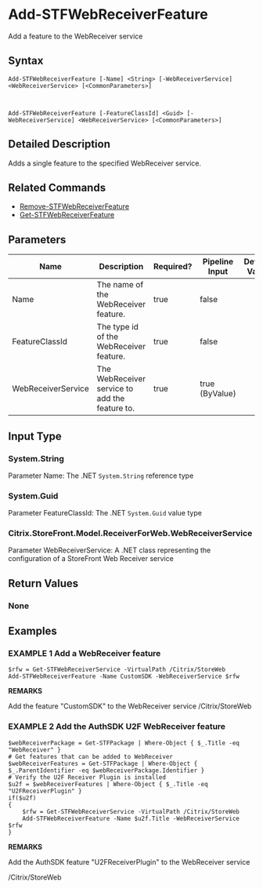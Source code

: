 ﻿# Add-STFWebReceiverFeature

Add a feature to the WebReceiver service

## Syntax

```
Add-STFWebReceiverFeature [-Name] <String> [-WebReceiverService] <WebReceiverService> [<CommonParameters>]



Add-STFWebReceiverFeature [-FeatureClassId] <Guid> [-WebReceiverService] <WebReceiverService> [<CommonParameters>]
```

## Detailed Description

Adds a single feature to the specified WebReceiver service.

## Related Commands

* [Remove-STFWebReceiverFeature](Remove-STFWebReceiverFeature.md)
* [Get-STFWebReceiverFeature](Get-STFWebReceiverFeature.md)

## Parameters

| Name   | Description | Required? | Pipeline Input | Default Value |
| --- | --- | --- | --- | --- |
|Name|The name of the WebReceiver feature.|true|false| |
|FeatureClassId|The type id of the WebReceiver feature.|true|false| |
|WebReceiverService|The WebReceiver service to add the feature to.|true|true (ByValue)| |

## Input Type

### System.String

Parameter Name: The .NET `System.String` reference type

### System.Guid

Parameter FeatureClassId: The .NET `System.Guid` value type

### Citrix.StoreFront.Model.ReceiverForWeb.WebReceiverService

Parameter WebReceiverService: A .NET class representing the configuration of a StoreFront Web Receiver service

## Return Values

### None

## Examples

### EXAMPLE 1 Add a WebReceiver feature

```
$rfw = Get-STFWebReceiverService -VirtualPath /Citrix/StoreWeb
Add-STFWebReceiverFeature -Name CustomSDK -WebReceiverService $rfw
```

**REMARKS**

Add the feature "CustomSDK" to the WebReceiver service /Citrix/StoreWeb

### EXAMPLE 2 Add the AuthSDK U2F WebReceiver feature

```
$webReceiverPackage = Get-STFPackage | Where-Object { $_.Title -eq "WebReceiver" }
# Get features that can be added to WebReceiver
$webReceiverFeatures = Get-STFPackage | Where-Object { $_.ParentIdentifier -eq $webReceiverPackage.Identifier }
# Verify the U2F Receiver Plugin is installed
$u2f = $webReceiverFeatures | Where-Object { $_.Title -eq "U2FReceiverPlugin" }
if($u2f)
{
    $rfw = Get-STFWebReceiverService -VirtualPath /Citrix/StoreWeb
    Add-STFWebReceiverFeature -Name $u2f.Title -WebReceiverService $rfw
}
```

**REMARKS**

Add the AuthSDK feature "U2FReceiverPlugin" to the WebReceiver service 

/Citrix/StoreWeb
